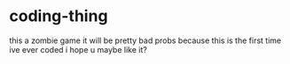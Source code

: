 # coding-thing
this a zombie game it will be pretty bad probs because this is the first time ive ever coded i hope u maybe like it?
